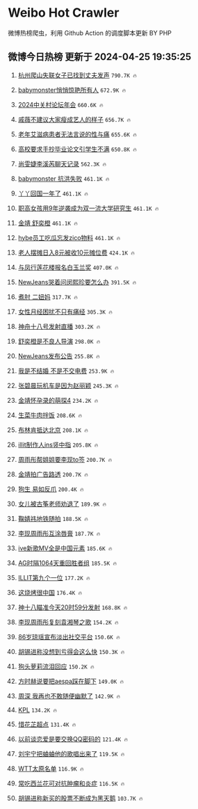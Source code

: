 # Weibo Hot Crawler 



微博热榜爬虫，利用 Github Action 的调度脚本更新 BY PHP 


## 微博今日热榜 更新于 2024-04-25 19:35:25 
1. [杭州爬山失联女子已找到丈夫发声](https://s.weibo.com/weibo?q=%23%E6%9D%AD%E5%B7%9E%E7%88%AC%E5%B1%B1%E5%A4%B1%E8%81%94%E5%A5%B3%E5%AD%90%E5%B7%B2%E6%89%BE%E5%88%B0%E4%B8%88%E5%A4%AB%E5%8F%91%E5%A3%B0%23&t=31&band_rank=1&Refer=top) `790.7K 🔥` 

1. [babymonster悄悄惊艳所有人](https://s.weibo.com/weibo?q=%23babymonster%E6%82%84%E6%82%84%E6%83%8A%E8%89%B3%E6%89%80%E6%9C%89%E4%BA%BA%23&t=31&band_rank=2&Refer=top) `672.9K 🔥` 

1. [2024中关村论坛年会](https://s.weibo.com/weibo?q=%232024%E4%B8%AD%E5%85%B3%E6%9D%91%E8%AE%BA%E5%9D%9B%E5%B9%B4%E4%BC%9A%23&t=31&band_rank=3&Refer=top) `660.6K 🔥` 

1. [戚薇不建议大家瘦成艺人的样子](https://s.weibo.com/weibo?q=%23%E6%88%9A%E8%96%87%E4%B8%8D%E5%BB%BA%E8%AE%AE%E5%A4%A7%E5%AE%B6%E7%98%A6%E6%88%90%E8%89%BA%E4%BA%BA%E7%9A%84%E6%A0%B7%E5%AD%90%23&t=31&band_rank=4&Refer=top) `656.7K 🔥` 

1. [老年艾滋病患者无法言说的性与痛](https://s.weibo.com/weibo?q=%23%E8%80%81%E5%B9%B4%E8%89%BE%E6%BB%8B%E7%97%85%E6%82%A3%E8%80%85%E6%97%A0%E6%B3%95%E8%A8%80%E8%AF%B4%E7%9A%84%E6%80%A7%E4%B8%8E%E7%97%9B%23&t=31&band_rank=5&Refer=top) `655.6K 🔥` 

1. [高校要求手抄毕业论文引学生不满](https://s.weibo.com/weibo?q=%23%E9%AB%98%E6%A0%A1%E8%A6%81%E6%B1%82%E6%89%8B%E6%8A%84%E6%AF%95%E4%B8%9A%E8%AE%BA%E6%96%87%E5%BC%95%E5%AD%A6%E7%94%9F%E4%B8%8D%E6%BB%A1%23&t=31&band_rank=6&Refer=top) `650.8K 🔥` 

1. [尚雯婕李溪芮聊天记录](https://s.weibo.com/weibo?q=%23%E5%B0%9A%E9%9B%AF%E5%A9%95%E6%9D%8E%E6%BA%AA%E8%8A%AE%E8%81%8A%E5%A4%A9%E8%AE%B0%E5%BD%95%23&t=31&band_rank=7&Refer=top) `562.3K 🔥` 

1. [babymonster 抗洪失败](https://s.weibo.com/weibo?q=babymonster%20%E6%8A%97%E6%B4%AA%E5%A4%B1%E8%B4%A5&t=31&band_rank=8&Refer=top) `461.1K 🔥` 

1. [丫丫回国一年了](https://s.weibo.com/weibo?q=%23%E4%B8%AB%E4%B8%AB%E5%9B%9E%E5%9B%BD%E4%B8%80%E5%B9%B4%E4%BA%86%23&t=31&band_rank=9&Refer=top) `461.1K 🔥` 

1. [职高女孩用9年逆袭成为双一流大学研究生](https://s.weibo.com/weibo?q=%23%E8%81%8C%E9%AB%98%E5%A5%B3%E5%AD%A9%E7%94%A89%E5%B9%B4%E9%80%86%E8%A2%AD%E6%88%90%E4%B8%BA%E5%8F%8C%E4%B8%80%E6%B5%81%E5%A4%A7%E5%AD%A6%E7%A0%94%E7%A9%B6%E7%94%9F%23&t=31&band_rank=10&Refer=top) `461.1K 🔥` 

1. [金靖 舒奕橙](https://s.weibo.com/weibo?q=%E9%87%91%E9%9D%96%20%E8%88%92%E5%A5%95%E6%A9%99&t=31&band_rank=11&Refer=top) `461.1K 🔥` 

1. [hybe员工吃瓜忘发zico物料](https://s.weibo.com/weibo?q=hybe%E5%91%98%E5%B7%A5%E5%90%83%E7%93%9C%E5%BF%98%E5%8F%91zico%E7%89%A9%E6%96%99&t=31&band_rank=12&Refer=top) `461.1K 🔥` 

1. [老人摆摊日入8元被收10元摊位费](https://s.weibo.com/weibo?q=%23%E8%80%81%E4%BA%BA%E6%91%86%E6%91%8A%E6%97%A5%E5%85%A58%E5%85%83%E8%A2%AB%E6%94%B610%E5%85%83%E6%91%8A%E4%BD%8D%E8%B4%B9%23&t=31&band_rank=13&Refer=top) `424.1K 🔥` 

1. [与凤行莲花楼报名白玉兰奖](https://s.weibo.com/weibo?q=%23%E4%B8%8E%E5%87%A4%E8%A1%8C%E8%8E%B2%E8%8A%B1%E6%A5%BC%E6%8A%A5%E5%90%8D%E7%99%BD%E7%8E%89%E5%85%B0%E5%A5%96%23&t=31&band_rank=14&Refer=top) `407.0K 🔥` 

1. [NewJeans哭着问闵熙珍要怎么办](https://s.weibo.com/weibo?q=%23NewJeans%E5%93%AD%E7%9D%80%E9%97%AE%E9%97%B5%E7%86%99%E7%8F%8D%E8%A6%81%E6%80%8E%E4%B9%88%E5%8A%9E%23&t=31&band_rank=15&Refer=top) `391.5K 🔥` 

1. [煮肘 二妞妈](https://s.weibo.com/weibo?q=%E7%85%AE%E8%82%98%20%E4%BA%8C%E5%A6%9E%E5%A6%88&t=31&band_rank=16&Refer=top) `317.7K 🔥` 

1. [女性月经困扰不只有痛经](https://s.weibo.com/weibo?q=%23%E5%A5%B3%E6%80%A7%E6%9C%88%E7%BB%8F%E5%9B%B0%E6%89%B0%E4%B8%8D%E5%8F%AA%E6%9C%89%E7%97%9B%E7%BB%8F%23&t=31&band_rank=17&Refer=top) `305.3K 🔥` 

1. [神舟十八号发射直播](https://s.weibo.com/weibo?q=%23%E7%A5%9E%E8%88%9F%E5%8D%81%E5%85%AB%E5%8F%B7%E5%8F%91%E5%B0%84%E7%9B%B4%E6%92%AD%23&t=31&band_rank=18&Refer=top) `303.2K 🔥` 

1. [舒奕橙是不良人导演](https://s.weibo.com/weibo?q=%E8%88%92%E5%A5%95%E6%A9%99%E6%98%AF%E4%B8%8D%E8%89%AF%E4%BA%BA%E5%AF%BC%E6%BC%94&t=31&band_rank=19&Refer=top) `298.0K 🔥` 

1. [NewJeans发布公告](https://s.weibo.com/weibo?q=%23NewJeans%E5%8F%91%E5%B8%83%E5%85%AC%E5%91%8A%23&t=31&band_rank=20&Refer=top) `255.8K 🔥` 

1. [我是不结婚 不是不交电费](https://s.weibo.com/weibo?q=%E6%88%91%E6%98%AF%E4%B8%8D%E7%BB%93%E5%A9%9A%20%E4%B8%8D%E6%98%AF%E4%B8%8D%E4%BA%A4%E7%94%B5%E8%B4%B9&t=31&band_rank=21&Refer=top) `253.9K 🔥` 

1. [张碧晨玩机车是因为赵丽颖](https://s.weibo.com/weibo?q=%23%E5%BC%A0%E7%A2%A7%E6%99%A8%E7%8E%A9%E6%9C%BA%E8%BD%A6%E6%98%AF%E5%9B%A0%E4%B8%BA%E8%B5%B5%E4%B8%BD%E9%A2%96%23&t=31&band_rank=22&Refer=top) `245.3K 🔥` 

1. [金靖怀孕录的萌探4](https://s.weibo.com/weibo?q=%23%E9%87%91%E9%9D%96%E6%80%80%E5%AD%95%E5%BD%95%E7%9A%84%E8%90%8C%E6%8E%A24%23&t=31&band_rank=23&Refer=top) `234.2K 🔥` 

1. [生菜牛肉拌饭](https://s.weibo.com/weibo?q=%E7%94%9F%E8%8F%9C%E7%89%9B%E8%82%89%E6%8B%8C%E9%A5%AD&t=31&band_rank=24&Refer=top) `208.6K 🔥` 

1. [布林肯抵达北京](https://s.weibo.com/weibo?q=%23%E5%B8%83%E6%9E%97%E8%82%AF%E6%8A%B5%E8%BE%BE%E5%8C%97%E4%BA%AC%23&t=31&band_rank=25&Refer=top) `208.1K 🔥` 

1. [illit制作人ins竖中指](https://s.weibo.com/weibo?q=%23illit%E5%88%B6%E4%BD%9C%E4%BA%BAins%E7%AB%96%E4%B8%AD%E6%8C%87%23&t=31&band_rank=26&Refer=top) `205.8K 🔥` 

1. [周雨彤帮姐姐要李现to签](https://s.weibo.com/weibo?q=%23%E5%91%A8%E9%9B%A8%E5%BD%A4%E5%B8%AE%E5%A7%90%E5%A7%90%E8%A6%81%E6%9D%8E%E7%8E%B0to%E7%AD%BE%23&t=31&band_rank=27&Refer=top) `200.7K 🔥` 

1. [金靖拍广告路透](https://s.weibo.com/weibo?q=%23%E9%87%91%E9%9D%96%E6%8B%8D%E5%B9%BF%E5%91%8A%E8%B7%AF%E9%80%8F%23&t=31&band_rank=28&Refer=top) `200.7K 🔥` 

1. [狗生 易如反爪](https://s.weibo.com/weibo?q=%E7%8B%97%E7%94%9F%20%E6%98%93%E5%A6%82%E5%8F%8D%E7%88%AA&t=31&band_rank=29&Refer=top) `200.4K 🔥` 

1. [女儿被古筝老师劝退了](https://s.weibo.com/weibo?q=%23%E5%A5%B3%E5%84%BF%E8%A2%AB%E5%8F%A4%E7%AD%9D%E8%80%81%E5%B8%88%E5%8A%9D%E9%80%80%E4%BA%86%23&t=31&band_rank=30&Refer=top) `189.9K 🔥` 

1. [鞠婧祎地铁随拍](https://s.weibo.com/weibo?q=%23%E9%9E%A0%E5%A9%A7%E7%A5%8E%E5%9C%B0%E9%93%81%E9%9A%8F%E6%8B%8D%23&t=31&band_rank=31&Refer=top) `188.5K 🔥` 

1. [李现周雨彤互涂唇膏](https://s.weibo.com/weibo?q=%23%E6%9D%8E%E7%8E%B0%E5%91%A8%E9%9B%A8%E5%BD%A4%E4%BA%92%E6%B6%82%E5%94%87%E8%86%8F%23&t=31&band_rank=32&Refer=top) `187.7K 🔥` 

1. [ive新歌MV全是中国元素](https://s.weibo.com/weibo?q=%23ive%E6%96%B0%E6%AD%8CMV%E5%85%A8%E6%98%AF%E4%B8%AD%E5%9B%BD%E5%85%83%E7%B4%A0%23&t=31&band_rank=33&Refer=top) `185.6K 🔥` 

1. [AG时隔1064天重回胜者组](https://s.weibo.com/weibo?q=%23AG%E6%97%B6%E9%9A%941064%E5%A4%A9%E9%87%8D%E5%9B%9E%E8%83%9C%E8%80%85%E7%BB%84%23&t=31&band_rank=34&Refer=top) `185.5K 🔥` 

1. [ILLIT第九个一位](https://s.weibo.com/weibo?q=%23ILLIT%E7%AC%AC%E4%B9%9D%E4%B8%AA%E4%B8%80%E4%BD%8D%23&t=31&band_rank=35&Refer=top) `177.2K 🔥` 

1. [这烧烤很中国](https://s.weibo.com/weibo?q=%23%E8%BF%99%E7%83%A7%E7%83%A4%E5%BE%88%E4%B8%AD%E5%9B%BD%23&t=31&band_rank=36&Refer=top) `176.4K 🔥` 

1. [神十八瞄准今天20时59分发射](https://s.weibo.com/weibo?q=%23%E7%A5%9E%E5%8D%81%E5%85%AB%E7%9E%84%E5%87%86%E4%BB%8A%E5%A4%A920%E6%97%B659%E5%88%86%E5%8F%91%E5%B0%84%23&t=31&band_rank=37&Refer=top) `168.8K 🔥` 

1. [李现周雨彤复刻袁湘琴之歌](https://s.weibo.com/weibo?q=%23%E6%9D%8E%E7%8E%B0%E5%91%A8%E9%9B%A8%E5%BD%A4%E5%A4%8D%E5%88%BB%E8%A2%81%E6%B9%98%E7%90%B4%E4%B9%8B%E6%AD%8C%23&t=31&band_rank=38&Refer=top) `154.2K 🔥` 

1. [86岁琼瑶宣布淡出社交平台](https://s.weibo.com/weibo?q=%2386%E5%B2%81%E7%90%BC%E7%91%B6%E5%AE%A3%E5%B8%83%E6%B7%A1%E5%87%BA%E7%A4%BE%E4%BA%A4%E5%B9%B3%E5%8F%B0%23&t=31&band_rank=39&Refer=top) `150.6K 🔥` 

1. [胡锡进称没想到亏得会这么快](https://s.weibo.com/weibo?q=%23%E8%83%A1%E9%94%A1%E8%BF%9B%E7%A7%B0%E6%B2%A1%E6%83%B3%E5%88%B0%E4%BA%8F%E5%BE%97%E4%BC%9A%E8%BF%99%E4%B9%88%E5%BF%AB%23&t=31&band_rank=40&Refer=top) `150.3K 🔥` 

1. [狗头萝莉流泪回应](https://s.weibo.com/weibo?q=%23%E7%8B%97%E5%A4%B4%E8%90%9D%E8%8E%89%E6%B5%81%E6%B3%AA%E5%9B%9E%E5%BA%94%23&t=31&band_rank=41&Refer=top) `150.2K 🔥` 

1. [方时赫说要把aespa踩在脚下](https://s.weibo.com/weibo?q=%23%E6%96%B9%E6%97%B6%E8%B5%AB%E8%AF%B4%E8%A6%81%E6%8A%8Aaespa%E8%B8%A9%E5%9C%A8%E8%84%9A%E4%B8%8B%23&t=31&band_rank=42&Refer=top) `149.0K 🔥` 

1. [周深 我再也不敢随便幽默了](https://s.weibo.com/weibo?q=%E5%91%A8%E6%B7%B1%20%E6%88%91%E5%86%8D%E4%B9%9F%E4%B8%8D%E6%95%A2%E9%9A%8F%E4%BE%BF%E5%B9%BD%E9%BB%98%E4%BA%86&t=31&band_rank=43&Refer=top) `142.9K 🔥` 

1. [KPL](https://s.weibo.com/weibo?q=KPL&t=31&band_rank=44&Refer=top) `134.2K 🔥` 

1. [惜花芷超点](https://s.weibo.com/weibo?q=%E6%83%9C%E8%8A%B1%E8%8A%B7%E8%B6%85%E7%82%B9&t=31&band_rank=45&Refer=top) `131.4K 🔥` 

1. [以前谈恋爱是要交换QQ密码的](https://s.weibo.com/weibo?q=%E4%BB%A5%E5%89%8D%E8%B0%88%E6%81%8B%E7%88%B1%E6%98%AF%E8%A6%81%E4%BA%A4%E6%8D%A2QQ%E5%AF%86%E7%A0%81%E7%9A%84&t=31&band_rank=46&Refer=top) `121.4K 🔥` 

1. [刘宇宁把蛐蛐他的歌唱出来了](https://s.weibo.com/weibo?q=%23%E5%88%98%E5%AE%87%E5%AE%81%E6%8A%8A%E8%9B%90%E8%9B%90%E4%BB%96%E7%9A%84%E6%AD%8C%E5%94%B1%E5%87%BA%E6%9D%A5%E4%BA%86%23&t=31&band_rank=47&Refer=top) `119.5K 🔥` 

1. [WTT太原名单](https://s.weibo.com/weibo?q=WTT%E5%A4%AA%E5%8E%9F%E5%90%8D%E5%8D%95&t=31&band_rank=48&Refer=top) `116.9K 🔥` 

1. [常吃西兰花可对抗肿瘤和炎症](https://s.weibo.com/weibo?q=%23%E5%B8%B8%E5%90%83%E8%A5%BF%E5%85%B0%E8%8A%B1%E5%8F%AF%E5%AF%B9%E6%8A%97%E8%82%BF%E7%98%A4%E5%92%8C%E7%82%8E%E7%97%87%23&t=31&band_rank=49&Refer=top) `116.5K 🔥` 

1. [胡锡进称新买的股票不断成为黑天鹅](https://s.weibo.com/weibo?q=%23%E8%83%A1%E9%94%A1%E8%BF%9B%E7%A7%B0%E6%96%B0%E4%B9%B0%E7%9A%84%E8%82%A1%E7%A5%A8%E4%B8%8D%E6%96%AD%E6%88%90%E4%B8%BA%E9%BB%91%E5%A4%A9%E9%B9%85%23&t=31&band_rank=50&Refer=top) `103.7K 🔥` 


